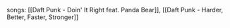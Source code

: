 songs: [[Daft Punk - Doin'  It Right feat. Panda Bear]], [[Daft Punk - Harder, Better, Faster, Stronger]]

